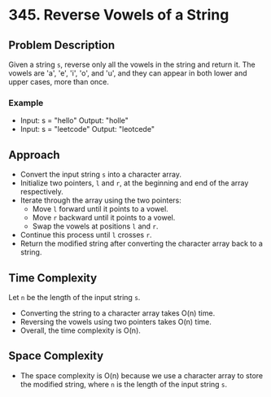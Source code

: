 # 345. Reverse Vowels of a String

## Problem Description
Given a string `s`, reverse only all the vowels in the string and return it. The vowels are 'a', 'e', 'i', 'o', and 'u', and they can appear in both lower and upper cases, more than once.

### Example
- Input: s = "hello"
  Output: "holle"
- Input: s = "leetcode"
  Output: "leotcede"

## Approach
- Convert the input string `s` into a character array.
- Initialize two pointers, `l` and `r`, at the beginning and end of the array respectively.
- Iterate through the array using the two pointers:
  - Move `l` forward until it points to a vowel.
  - Move `r` backward until it points to a vowel.
  - Swap the vowels at positions `l` and `r`.
- Continue this process until `l` crosses `r`.
- Return the modified string after converting the character array back to a string.

## Time Complexity
Let `n` be the length of the input string `s`.
- Converting the string to a character array takes O(n) time.
- Reversing the vowels using two pointers takes O(n) time.
- Overall, the time complexity is O(n).

## Space Complexity
- The space complexity is O(n) because we use a character array to store the modified string, where `n` is the length of the input string `s`.
